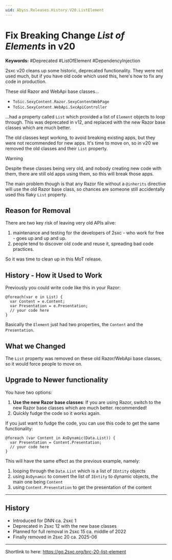 ```yaml
---
uid: Abyss.Releases.History.V20.ListElement
---
```


# Fix Breaking Change _List of Elements_ in v20

**Keywords:** #Deprecated #ListOfElement #DependencyInjection

2sxc v20 cleans up some historic, deprecated functionality.
They were not used much, but if you have old code which used this, here's how to fix any code in production.

These old Razor and WebApi base classes...

* `ToSic.SexyContent.Razor.SexyContentWebPage`
* `ToSic.SexyContent.WebApi.SxcApiController`

...had a property called `List` which provided a list of `Element` objects to loop through.
This was deprecated in v12, and replaced with the new Razor base classes which are much better.

The old classes kept working, to avoid breaking existing apps, but they were not recommended for new apps.
It's time to move on, so in v20 we removed the old classes and their `List` property.

> [!WARNING]
> Despite these classes being very old, and nobody creating new code with them,
> there are still old apps using them, so this will break those apps.
>
> The main problem though is that any Razor file without a `@inherits` directive will use the old Razor base class,
> so chances are someone still accidentally used this flaky `List` property.

## Reason for Removal

There are two key risk of leaving very old APIs alive:

1. maintenance and testing for the developers of 2sxc - who work for free - goes up and up and up.
1. people tend to discover old code and reuse it, spreading bad code practices.

So it was time to clean up in this MoT release.

## History - How it Used to Work

Previously you could write code like this in your Razor:

```razor
@foreach(var e in List) {
  var Content = e.Content;
  var Presentation = e.Presentation;
  // your code here
}
```

Basically the `Element` just had two properties, the `Content` and the `Presentation`.

## What we Changed

The `List` property was removed on these old Razor/WebApi base classes, so it would force people to move on.

## Upgrade to Newer functionality

You have two options:

1. **Use the new Razor base classes**: If you are using Razor, switch to the new Razor base classes which are much better. recommended!
1. Quickly fudge the code so it works again.

If you just want to fudge the code, you can use this code to get the same functionality:

```razor
@foreach (var Content in AsDynamic(Data.List)) {
  var Presentation = Content.Presentation;
  // your code here
}
```

This will have the same effect as the previous example, namely:

1. looping through the `Data.List` which is a list of `IEntity` objects
2. using `AsDynamic` to convert the list of `IEntity` to dynamic objects, the main one being `Content`
3. using `Content.Presentation` to get the presentation of the content

---

## History

* Introduced for DNN ca. 2sxc 1
* Deprecated in 2sxc 12 with the new base classes
* Planned for full removal in 2sxc 15 ca. middle of 2022
* Finally removed in 2sxc 20 ca. 2025-06

---

Shortlink to here: <https://go.2sxc.org/brc-20-list-element>
